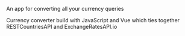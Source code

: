 An app for converting all your currency queries

Currency converter build with JavaScript and Vue which ties together RESTCountriesAPI and ExchangeRatesAPI.io
